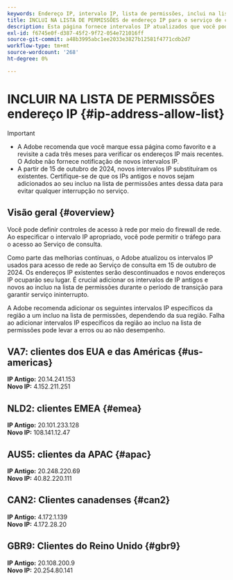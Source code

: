```yaml
---
keywords: Endereço IP, intervalo IP, lista de permissões, inclui na lista de permissões, Serviço de consulta, acesso à rede
title: INCLUI NA LISTA DE PERMISSÕES de endereço IP para o serviço de consulta
description: Esta página fornece intervalos IP atualizados que você pode adicionar ao incluo na lista de permissões para obter acesso seguro ao Serviço de consulta.
exl-id: f6745e0f-d387-45f2-9f72-054e721016ff
source-git-commit: a48b3995abc1ee2033e3827b12581f4771cdb2d7
workflow-type: tm+mt
source-wordcount: '268'
ht-degree: 0%

---
```


# INCLUIR NA LISTA DE PERMISSÕES endereço IP {#ip-address-allow-list}

>[!IMPORTANT]
>
> * A Adobe recomenda que você marque essa página como favorito e a revisite a cada três meses para verificar os endereços IP mais recentes. O Adobe não fornece notificação de novos intervalos IP.
> * A partir de 15 de outubro de 2024, novos intervalos IP substituíram os existentes. Certifique-se de que os IPs antigos e novos sejam adicionados ao seu incluo na lista de permissões antes dessa data para evitar qualquer interrupção no serviço.

## Visão geral {#overview}

Você pode definir controles de acesso à rede por meio do firewall de rede. Ao especificar o intervalo IP apropriado, você pode permitir o tráfego para o acesso ao Serviço de consulta.

Como parte das melhorias contínuas, o Adobe atualizou os intervalos IP usados para acesso de rede ao Serviço de consulta em 15 de outubro de 2024. Os endereços IP existentes serão descontinuados e novos endereços IP ocuparão seu lugar. É crucial adicionar os intervalos de IP antigos e novos ao incluo na lista de permissões durante o período de transição para garantir serviço ininterrupto.

A Adobe recomenda adicionar os seguintes intervalos IP específicos da região a um incluo na lista de permissões, dependendo da sua região. Falha ao adicionar intervalos IP específicos da região ao incluo na lista de permissões pode levar a erros ou ao não desempenho.

## VA7: clientes dos EUA e das Américas {#us-americas}

**IP Antigo:** 20.14.241.153\
**Novo IP:** 4.152.211.251

## NLD2: clientes EMEA {#emea}

**IP Antigo:** 20.101.233.128\
**Novo IP:** 108.141.12.47

## AUS5: clientes da APAC {#apac}

**IP Antigo:** 20.248.220.69\
**Novo IP:** 40.82.220.111

## CAN2: Clientes canadenses {#can2}

**IP Antigo:** 4.172.1.139\
**Novo IP:** 4.172.28.20

## GBR9: Clientes do Reino Unido {#gbr9}

**IP Antigo:** 20.108.200.9\
**Novo IP:** 20.254.80.141

